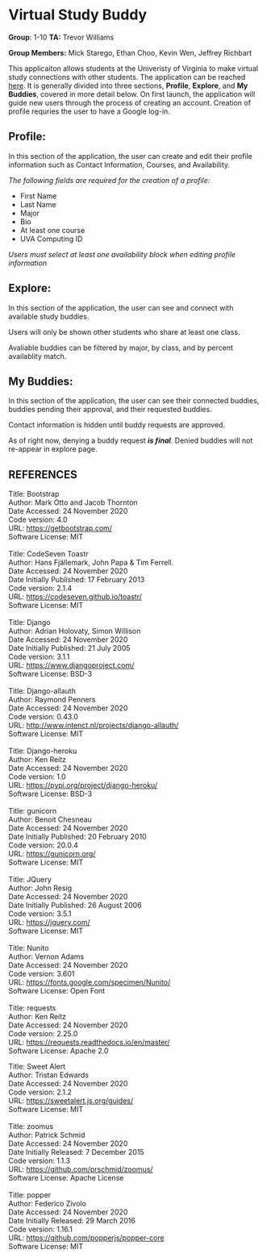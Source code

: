 # Virtual Study Buddy
**Group**: 1-10     **TA:** Trevor Williams 

**Group Members:** Mick Starego, Ethan Choo, Kevin Wen, Jeffrey Richbart

This applicaiton allows students at the Univeristy of Virginia to make virtual study connections with other students. The application can be reached [here](https://virtual-study-buddy-finder.herokuapp.com/). It is generally divided into three sections, **Profile**, **Explore**, and **My Buddies**, covered in more detail below. On first launch, the application will guide new users through the process of creating an account. Creation of profile requries the user to have a Google log-in.

## Profile:
In this section of the application, the user can create and edit their profile information such as Contact Information, Courses, and Availability.

*The following fields are required for the creation of a profile:*
- First Name
- Last Name
- Major
- Bio
- At least one course
- UVA Computing ID

*Users must select at least one availability block when editing profile information*

## Explore:
In this section of the application, the user can see and connect with available study buddies.

Users will only be shown other students who share at least one class.

Avaliable buddies can be filtered by major, by class, and by percent availablity match. 

## My Buddies:
In this section of the application, the user can see their connected buddies, buddies pending their approval, and their requested buddies.

Contact information is hidden until buddy requests are approved. 

As of right now, denying a buddy request ***is final***. Denied buddies will not re-appear in explore page.

## REFERENCES

Title: Bootstrap\
Author: Mark Otto and Jacob Thornton\
Date Accessed: 24 November 2020\
Code version: 4.0\
URL: https://getbootstrap.com/
\
Software License: MIT\
\
Title: CodeSeven Toastr\
Author: Hans Fjällemark, John Papa & Tim Ferrell.\
Date Accessed: 24 November 2020\
Date Initially Published: 17 February 2013\
Code version: 2.1.4\
URL: https://codeseven.github.io/toastr/
\
Software License: MIT\
\
Title: Django\
Author: Adrian Holovaty, Simon Willison\
Date Accessed: 24 November 2020\
Date Initially Published: 21 July 2005\
Code version: 3.1.1\
URL: https://www.djangoproject.com/
\
Software License: BSD-3\
\
Title: Django-allauth\
Author: Raymond Penners\
Date Accessed: 24 November 2020\
Code version: 0.43.0\
URL: http://www.intenct.nl/projects/django-allauth/
\
Software License: MIT\
\
Title: Django-heroku\
Author: Ken Reitz\
Date Accessed: 24 November 2020\
Code version: 1.0\
URL: https://pypi.org/project/django-heroku/
\
Software License: BSD-3\
\
Title: gunicorn\
Author: Benoit Chesneau\
Date Accessed: 24 November 2020\
Date Initially Published: 20 February 2010\
Code version: 20.0.4\
URL: https://gunicorn.org/
\
Software License: MIT\
\
Title: JQuery\
Author: John Resig\
Date Accessed: 24 November 2020\
Date Initially Published: 26 August 2006\
Code version: 3.5.1\
URL: https://jquery.com/
\
Software License: MIT\
\
Title: Nunito\
Author: Vernon Adams\
Date Accessed: 24 November 2020\
Code version: 3.601\
URL: https://fonts.google.com/specimen/Nunito/
\
Software License: Open Font\
\
Title: requests\
Author: Ken Reitz\
Date Accessed: 24 November 2020\
Code version: 2.25.0\
URL: https://requests.readthedocs.io/en/master/
\
Software License: Apache 2.0

Title: Sweet Alert\
Author: Tristan Edwards\
Date Accessed: 24 November 2020\
Code version: 2.1.2\
URL: https://sweetalert.js.org/guides/
\
Software License: MIT\
\
Title: zoomus\
Author: Patrick Schmid\
Date Accessed: 24 November 2020\
Date Initially Released: 7 December 2015\
Code version: 1.1.3\
URL: https://github.com/prschmid/zoomus/
\
Software License: Apache License\
\
Title: popper\
Author: Federico Zivolo\
Date Accessed: 24 November 2020\
Date Initially Released: 29 March 2016\
Code version: 1.16.1\
URL: https://github.com/popperjs/popper-core
\
Software License: MIT
